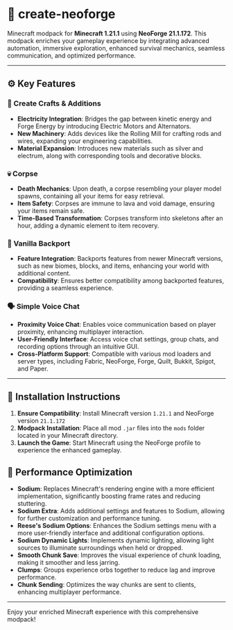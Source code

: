 # 🧰 create-neoforge
Minecraft modpack for **Minecraft 1.21.1** using **NeoForge 21.1.172**. This modpack enriches your gameplay experience by integrating advanced automation, immersive exploration, enhanced survival mechanics, seamless communication, and optimized performance.

---

## ⚙️ Key Features

### 🔌 Create Crafts & Additions

* **Electricity Integration**: Bridges the gap between kinetic energy and Forge Energy by introducing Electric Motors and Alternators.
* **New Machinery**: Adds devices like the Rolling Mill for crafting rods and wires, expanding your engineering capabilities.
* **Material Expansion**: Introduces new materials such as silver and electrum, along with corresponding tools and decorative blocks.

### 💀 Corpse

* **Death Mechanics**: Upon death, a corpse resembling your player model spawns, containing all your items for easy retrieval.
* **Item Safety**: Corpses are immune to lava and void damage, ensuring your items remain safe.
* **Time-Based Transformation**: Corpses transform into skeletons after an hour, adding a dynamic element to item recovery.

### 🧱 Vanilla Backport

* **Feature Integration**: Backports features from newer Minecraft versions, such as new biomes, blocks, and items, enhancing your world with additional content.
* **Compatibility**: Ensures better compatibility among backported features, providing a seamless experience.

### 🗣️ Simple Voice Chat

* **Proximity Voice Chat**: Enables voice communication based on player proximity, enhancing multiplayer interaction.
* **User-Friendly Interface**: Access voice chat settings, group chats, and recording options through an intuitive GUI.
* **Cross-Platform Support**: Compatible with various mod loaders and server types, including Fabric, NeoForge, Forge, Quilt, Bukkit, Spigot, and Paper.

---

## 📌 Installation Instructions

1. **Ensure Compatibility**: Install Minecraft version ```1.21.1``` and NeoForge version ```21.1.172```
2. **Modpack Installation**: Place all mod `.jar` files into the `mods` folder located in your Minecraft directory.
3. **Launch the Game**: Start Minecraft using the NeoForge profile to experience the enhanced gameplay.

## 🚀 Performance Optimization

* **Sodium**: Replaces Minecraft's rendering engine with a more efficient implementation, significantly boosting frame rates and reducing stuttering.
* **Sodium Extra**: Adds additional settings and features to Sodium, allowing for further customization and performance tuning.
* **Reese's Sodium Options**: Enhances the Sodium settings menu with a more user-friendly interface and additional configuration options.
* **Sodium Dynamic Lights**: Implements dynamic lighting, allowing light sources to illuminate surroundings when held or dropped.
* **Smooth Chunk Save**: Improves the visual experience of chunk loading, making it smoother and less jarring.
* **Clumps**: Groups experience orbs together to reduce lag and improve performance.
* **Chunk Sending**: Optimizes the way chunks are sent to clients, enhancing multiplayer performance.

---
Enjoy your enriched Minecraft experience with this comprehensive modpack!
